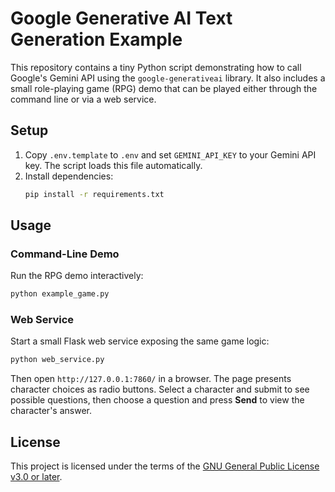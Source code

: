 # Google Generative AI Text Generation Example

This repository contains a tiny Python script demonstrating how to call Google's Gemini API using the `google-generativeai` library.
It also includes a small role-playing game (RPG) demo that can be played either through the command line or via a web service.

## Setup

1. Copy `.env.template` to `.env` and set `GEMINI_API_KEY` to your Gemini API key. The script loads this file automatically.
2. Install dependencies:
   ```bash
   pip install -r requirements.txt
   ```

## Usage

### Command-Line Demo

Run the RPG demo interactively:

```bash
python example_game.py
```

### Web Service

Start a small Flask web service exposing the same game logic:

```bash
python web_service.py
```
Then open `http://127.0.0.1:7860/` in a browser. The page presents
character choices as radio buttons. Select a character and submit to see
possible questions, then choose a question and press **Send** to view the
character's answer.

## License

This project is licensed under the terms of the [GNU General Public License
v3.0 or later](LICENSE).

